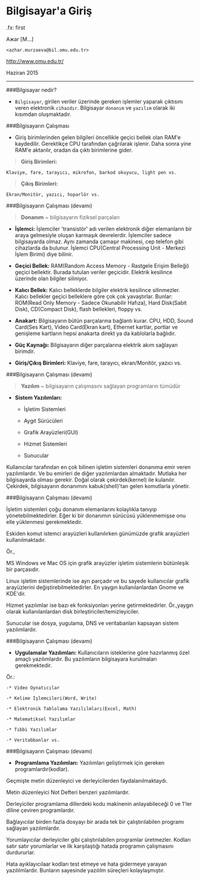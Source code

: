#   Bilgisayar'a Giriş  

.fx: first

 Aжar [M...]

`<azhar.murzaeva@bil.omu.edu.tr>`


http://www.omu.edu.tr/

Haziran 2015

 
---
###Bilgisayar nedir?

- `Bilgisayar`, girilen veriler üzerinde gereken işlemler yaparak çıktısını veren elektronik `cihazdır`.
Bilgisayar `donanım` ve `yazılım` olarak iki kısımdan oluşmaktadır.


###Bilgisayarın Çalışması

- Giriş birimlerinden gelen bilgileri öncellikle geçici bellek olan RAM'e kaydedilir. 
Gerektikçe CPU tarafından çağrılarak işlenir. Daha sonra yine RAM'e aktarılır, oradan da çıktı birimlerine gider.


> **Giriş Birimleri:**

	Klaviye, fare, tarayıcı, mikrofon, barkod okuyucu, light pen vs.

> **Çıkış Birimleri:**

	Ekran/Monitör, yazıcı, hoparlör vs.

###Bilgisayarın Çalışması (devamı)

> __**Donanım**__ ~ bilgisayarın fiziksel parçaları

- **İşlemci:** İşlemciler 'transistör' adı verilen elektronik diğer elemanların bir araya gelmesiyle oluşan karmaşık devrelerdir. İşlemciler sadece bilgisayarda olmaz. Aynı zamanda çamaşır makinesi, cep telefon gibi cihazlarda da bulunur.
İşlemci CPU(Central Processing Unit - Merkezi İşlem Birimi) diye bilinir.

- **Geçici Bellek:** RAM(Random Access Memory - Rastgele Erişim Belleği) geçici bellektir. Burada tutulan veriler geçicidir. Elektrik kesilince üzerinde olan bilgiler siliniyor.

- **Kalıcı Bellek:** Kalıcı belleklerde bilgiler elektrik kesilince silinmezler. Kalıcı bellekler geçici belleklere göre çok çok yavaştırlar. Bunlar: ROM(Read Only Memory - Sadece Okunabilir Hafıza), Hard Disk(Sabit Disk), CD(Compact Disk), flash bellekleri, floppy vs.

- **Anakart:** Bilgisayarın bütün parçalarına bağlantı kurar. CPU, HDD, Sound Card(Ses Kart), Video Card(Ekran kart), Ethernet kartlar, portlar ve genişleme kartların hepsi anakarta direkt ya da kablolarla bağlıdır.

- **Güç Kaynağı:** Bilgisayarın diğer parçalarına elektrik akım sağlayan birimdir.

- **Giriş/Çıkış Birimleri:** Klaviye, fare, tarayıcı, ekran/Monitör, yazıcı vs.

###Bilgisayarın Çalışması (devamı)
> __**Yazılım**__ ~ bilgisayarın çalışmasını sağlayan programların tümüdür

- **Sistem Yazılımları:** 
	- İşletim Sistemleri

	- Aygıt Sürücüleri

	- Grafik Arayüzleri(GUI)

	- Hizmet Sistemleri

	- Sunucular

Kullanıcılar tarafından en çok bilinen işletim sistemleri donanıma emir veren yazılımlardır. Ve bu emirleri de diğer yazılımlardan almaktadır. Mutlaka her bilgisayarda olması gerekir. Doğal olarak çekirdek(kernel) ile kulanılır. Çekirdek, bilgisayarın donanımını kabuk(shell)'tan gelen komutlarla yönetir.

###Bilgisayarın Çalışması (devamı)

İşletim sistemleri çoğu donanım elemanlarını kolaylıkla tanıyıp yönetebilmektedirler. Eğer ki bir donanımın sürücüsü yüklenmemişse onu elle yüklenmesi gerekmektedir.

Eskiden komut istemci arayüzleri kullanılırken günümüzde grafik arayüzleri kullanılmaktadır. 

Ör., 

MS Windows ve Mac OS için grafik arayüzler işletim sistemlerin bütünleşik bir parçasıdır. 

Linux işletim sistemlerinde ise ayrı parçadır ve bu sayede kullanıcılar grafik arayüzlerini değiştirebilmektedirler. En yaygın kullanılanlardan Gnome ve KDE'dir.

Hizmet yazılımlar ise bazı ek fonksiyonları yerine getirmektedirler. Ör.,yaygın olarak kullanılanlardan disk birleştiriciler/temizleyiciler.

Sunucular ise dosya, yugulama, DNS ve veritabanları kapsayan sistem yazılımlardır.

###Bilgisayarın Çalışması (devamı)

- **Uygulamalar Yazılımları:** Kullanıcıların isteklerine göre hazırlanmış özel amaçlı yazılımlardır. Bu yazılımların bilgisayara kurulmaları gerekmektedir. 

Ör.:

	-* Video Oynatıcılar

	-* Kelime İşlemcileri(Word, Write)

	-* Elektronik Tablolama Yazılılmları(Excel, Math)

	-* Matematiksel Yazılımlar

	-* Tıbbi Yazılımlar

	-* Veritabbanlar vs.

###Bilgisayarın Çalışması (devamı)
	
- **Programlama Yazılımları:** Yazılımları geliştirmek için gereken programlardır(kodlar). 

Geçmişte metin düzenleyici ve derleyicilerden faydalanılmaktaydı.

 Metin düzenleyici Not Defteri benzeri yazılımlardır. 

Derleyiciler programlama dillerdeki kodu makinenin anlayabileceği 0 ve 1'ler diline çeviren programlardır. 

Bağlayıcılar birden fazla dosyayı bir arada tek bir çalıştırılabilen programı sağlayan yazılımlardır.

Yorumlayıcılar derleyiciler gibi çalıştırılabilen programlar üretmezler. Kodları satır satır yorumlarlar ve ilk karşılaştığı hatada programın çalışmasını durdururlar.

Hata ayıklayıcılaar kodları test etmeye ve hata gidermeye yarayan yazılılmlardır. Bunların sayesinde yazılılm süreçleri kolaylaşmıştır.
